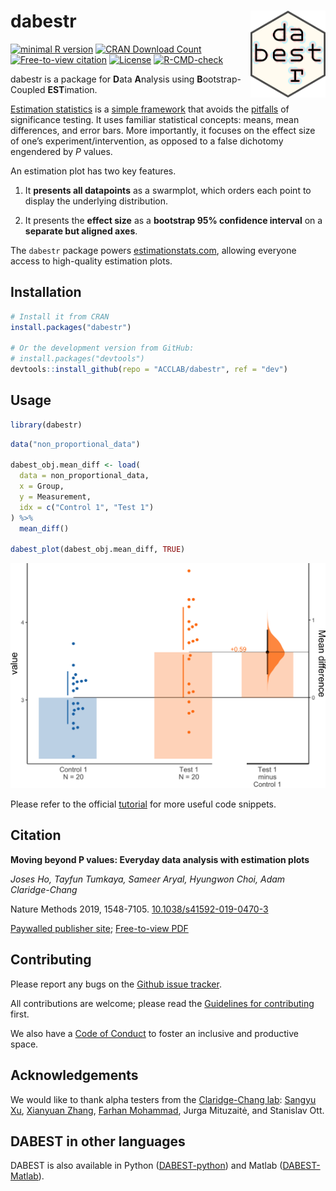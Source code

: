 
<!-- README.md is generated from README.Rmd. Please edit that file -->

# dabestr <img src="man/figures/logo.png" align="right" height="139" /></a>

<!-- badges: start -->

[![minimal R
version](https://img.shields.io/badge/R%3E%3D-2.10-6666ff.svg)](https://cran.r-project.org/)
[![CRAN Download
Count](https://cranlogs.r-pkg.org/badges/grand-total/dabestr?color=brightgreen)](https://cran.r-project.org/package=dabestr)
[![Free-to-view
citation](https://zenodo.org/badge/DOI/10.1038/s41592-019-0470-3.svg)](https://www.nature.com/articles/s41592-019-0470-3.epdf?author_access_token=Euy6APITxsYA3huBKOFBvNRgN0jAjWel9jnR3ZoTv0Pr6zJiJ3AA5aH4989gOJS_dajtNr1Wt17D0fh-t4GFcvqwMYN03qb8C33na_UrCUcGrt-Z0J9aPL6TPSbOxIC-pbHWKUDo2XsUOr3hQmlRew%3D%3D)
[![License](https://img.shields.io/badge/License-Apache_2.0-orange.svg)](https://spdx.org/licenses/BSD-3-Clause-Clear.html)
[![R-CMD-check](https://github.com/sunroofgod/dabestr-prototype/actions/workflows/R-CMD-check.yaml/badge.svg)](https://github.com/sunroofgod/dabestr-prototype/actions/workflows/R-CMD-check.yaml)
<!-- badges: end -->

<!-- ## Overview -->

dabestr is a package for **D**ata **A**nalysis using
**B**ootstrap-Coupled **EST**imation.

[Estimation
statistics](https://en.wikipedia.org/wiki/Estimation_statistics "Estimation Stats on Wikipedia")
is a [simple
framework](https://thenewstatistics.com/itns/ "Introduction to the New Statistics")
that avoids the
[pitfalls](https://www.nature.com/articles/nmeth.3288 "The fickle P value generates irreproducible results, Halsey et al 2015")
of significance testing. It uses familiar statistical concepts: means,
mean differences, and error bars. More importantly, it focuses on the
effect size of one’s experiment/intervention, as opposed to a false
dichotomy engendered by *P* values.

An estimation plot has two key features.

1.  It **presents all datapoints** as a swarmplot, which orders each
    point to display the underlying distribution.

2.  It presents the **effect size** as a **bootstrap 95% confidence
    interval** on a **separate but aligned axes**.

The `dabestr` package powers
[estimationstats.com](http://estimationstats.com), allowing everyone
access to high-quality estimation plots.

## Installation

``` r
# Install it from CRAN
install.packages("dabestr")

# Or the development version from GitHub:
# install.packages("devtools")
devtools::install_github(repo = "ACCLAB/dabestr", ref = "dev")
```

## Usage

``` r
library(dabestr)
```

``` r
data("non_proportional_data")

dabest_obj.mean_diff <- load(
  data = non_proportional_data,
  x = Group,
  y = Measurement,
  idx = c("Control 1", "Test 1")
) %>%
  mean_diff()

dabest_plot(dabest_obj.mean_diff, TRUE)
```

![](man/figures/README-unnamed-chunk-5-1.png)<!-- -->

Please refer to the official
[tutorial](https://acclab.github.io/dabestr/articles/tutorial_basics.html)
for more useful code snippets.

## Citation

**Moving beyond P values: Everyday data analysis with estimation plots**

*Joses Ho, Tayfun Tumkaya, Sameer Aryal, Hyungwon Choi, Adam
Claridge-Chang*

Nature Methods 2019, 1548-7105.
[10.1038/s41592-019-0470-3](http://dx.doi.org/10.1038/s41592-019-0470-3)

[Paywalled publisher
site](https://www.nature.com/articles/s41592-019-0470-3); [Free-to-view
PDF](https://www.nature.com/articles/s41592-019-0470-3.epdf?author_access_token=Euy6APITxsYA3huBKOFBvNRgN0jAjWel9jnR3ZoTv0Pr6zJiJ3AA5aH4989gOJS_dajtNr1Wt17D0fh-t4GFcvqwMYN03qb8C33na_UrCUcGrt-Z0J9aPL6TPSbOxIC-pbHWKUDo2XsUOr3hQmlRew%3D%3D)

## Contributing

Please report any bugs on the [Github issue
tracker](https://github.com/ACCLAB/dabestr/issues/new).

All contributions are welcome; please read the [Guidelines for
contributing](https://github.com/ACCLAB/dabestr/blob/master/CONTRIBUTING.md)
first.

We also have a [Code of
Conduct](https://github.com/ACCLAB/dabestr/blob/master/CODE_OF_CONDUCT.md)
to foster an inclusive and productive space.

## Acknowledgements

We would like to thank alpha testers from the [Claridge-Chang
lab](https://www.claridgechang.net/): [Sangyu
Xu](https://github.com/sangyu), [Xianyuan
Zhang](https://github.com/XYZfar), [Farhan
Mohammad](https://github.com/farhan8igib), Jurga Mituzaitė, and
Stanislav Ott.

## DABEST in other languages

DABEST is also available in Python
([DABEST-python](https://github.com/ACCLAB/DABEST-python "DABEST-Python on Github"))
and Matlab
([DABEST-Matlab](https://github.com/ACCLAB/DABEST-Matlab "DABEST-Matlab on Github")).
